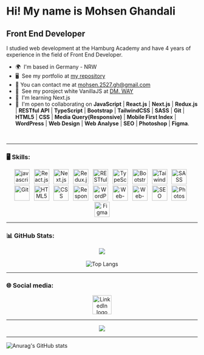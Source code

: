 Hi! My name is Mohsen Ghandali
=======================================================================================================================================

Front End Developer
-------------------

I studied web development at the Hamburg Academy and have 4 years of experience in the field of Front End Developer.

*   🌍  I'm based in Germany - NRW
*   🖥️  See my portfolio at [my repository](http://github.com/Mohsen-Ghandali?tab=repositories)
*   📧  You can contact me at [mohsen.2527.gh@gmail.com](mailto:mohsen.2527.gh@gmail.com)
*   🚀  See my poroject white VanillaJS at [DM. WAY](http://dmway.de)
*   🧠  I'm learning Next.js
*   🤝  I'm open to collaborating on <b>JavaScript</b> | <b>React.js</b> | <b>Next.js</b> | <b>Redux.js</b> | <b>RESTful API</b> | <b>TypeScript</b> | <b>Bootstrap</b> | <b>TailwindCSS</b> | <b>SASS</b> | <b>Git</b> | <b>HTML5</b> | <b>CSS</b> | <b>Media Query(Responsive)</b> | <b>Mobile First Index</b> | <b>WordPress</b> | <b>Web Design</b> | <b>Web Analyse</b> | <b>SEO</b> | <b>Photoshop</b> | <b>Figma</b>.
<br />

---

### 🖥 Skills:
<div align="center" dir="auto">
  <a target="_blank" rel="noopener noreferrer nofollow"><img title="JavaScript" src="https://raw.githubusercontent.com/danielcranney/readme-generator/main/public/icons/skills/javascript-colored.svg" height="40" alt="javascript logo" data-canonical-src="https://raw.githubusercontent.com/danielcranney/readme-generator/main/public/icons/skills/javascript-colored.svg" style="max-width: 100%;"></a>
      <img>
       <img>
   <a target="_blank" rel="noopener noreferrer nofollow" ><img title="React.js" src="https://uxwing.com/wp-content/themes/uxwing/download/brands-and-social-media/react-js-icon.svg" height="40" width="40" alt="React.js logo" data-canonical-src="https://uxwing.com/wp-content/themes/uxwing/download/brands-and-social-media/react-js-icon.svg" style="max-width: 100%;"></a>
       <img>
       <img>
     <a target="_blank" rel="noopener noreferrer nofollow" ><img title="Next.js" src="https://www.svgrepo.com/download/342062/next-js.svg" height="40" width="40" alt="Next.js logo" data-canonical-src="https://www.svgrepo.com/download/342062/next-js.svg" style="max-width: 100%;"></a>
       <img>
       <img>
     <a target="_blank" rel="noopener noreferrer nofollow" ><img title="Redux.js" src="https://www.svgrepo.com/download/452093/redux.svg" height="40" width="40" alt="Redux.js logo" data-canonical-src="https://www.svgrepo.com/download/452093/redux.svg" style="max-width: 100%;"></a>
       <img>
       <img>
     <a target="_blank" rel="noopener noreferrer nofollow" ><img title="RESTful-API" src="https://uxwing.com/wp-content/themes/uxwing/download/web-app-development/rest-api-icon.svg" height="40" width="40" alt="RESTful-API logo" data-canonical-src="https://uxwing.com/wp-content/themes/uxwing/download/web-app-development/rest-api-icon.svg" style="max-width: 100%;"></a>
       <img>
       <img>
     <a target="_blank" rel="noopener noreferrer nofollow" ><img title="TypeScript" src="https://www.svgrepo.com/download/303600/typescript-logo.svg" height="40" width="40" alt="TypeScript logo" data-canonical-src="https://www.svgrepo.com/download/303600/typescript-logo.svg" style="max-width: 100%;"></a>
       <img>
       <img>
     <a target="_blank" rel="noopener noreferrer nofollow" ><img title="Bootstrap" src="https://uxwing.com/wp-content/themes/uxwing/download/brands-and-social-media/bootstrap-5-logo-icon.svg" height="40" width="40" alt="Bootstrap logo" data-canonical-src="https://uxwing.com/wp-content/themes/uxwing/download/brands-and-social-media/bootstrap-5-logo-icon.svg" style="max-width: 100%;"></a>
       <img>
       <img>
     <a target="_blank" rel="noopener noreferrer nofollow" ><img title="TaiwindCSS" src="https://uxwing.com/wp-content/themes/uxwing/download/brands-and-social-media/tailwind-css-icon.svg" height="40" width="40" alt="TaiwindCSS logo" data-canonical-src="https://uxwing.com/wp-content/themes/uxwing/download/brands-and-social-media/tailwind-css-icon.svg" style="max-width: 100%;"></a>
       <img>
       <img>
     <a target="_blank" rel="noopener noreferrer nofollow" ><img title="SASS" src="https://uxwing.com/wp-content/themes/uxwing/download/brands-and-social-media/sass-icon.svg" height="40" width="40" alt="SASS logo" data-canonical-src="https://uxwing.com/wp-content/themes/uxwing/download/brands-and-social-media/sass-icon.svg" style="max-width: 100%;"></a>
       <img>
       <img>
     <a target="_blank" rel="noopener noreferrer nofollow" ><img title="Git" src="https://uxwing.com/wp-content/themes/uxwing/download/brands-and-social-media/git-icon.svg" height="40" awidth="40" lt="Git logo" data-canonical-src="https://uxwing.com/wp-content/themes/uxwing/download/brands-and-social-media/git-icon.svgg" style="max-width: 100%;"></a>
       <img>
       <img>
     <a target="_blank" rel="noopener noreferrer nofollow" ><img title="HTML5" src="https://uxwing.com/wp-content/themes/uxwing/download/brands-and-social-media/html-icon.svg" height="40" width="40" alt="HTML5 logo" data-canonical-src="https://uxwing.com/wp-content/themes/uxwing/download/brands-and-social-media/html-icon.svg" style="max-width: 100%;"></a>
       <img>
       <img>
     <a target="_blank" rel="noopener noreferrer nofollow" ><img title="CSS" src="https://uxwing.com/wp-content/themes/uxwing/download/brands-and-social-media/css-icon.svg" height="40" width="40" alt="CSS logo" data-canonical-src="https://uxwing.com/wp-content/themes/uxwing/download/brands-and-social-media/css-icon.svg" style="max-width: 100%;"></a>
       <img>
       <img>
     <a target="_blank" rel="noopener noreferrer nofollow" ><img title="Responsive" src="https://www.svgrepo.com/download/294364/computer-tv.svg" height="40" width="40" alt="Responsive logo" data-canonical-src="https://www.svgrepo.com/download/294364/computer-tv.svg" style="max-width: 100%;"></a>
       <img>
       <img>
     <a target="_blank" rel="noopener noreferrer nofollow" ><img title="WordPress" src="https://uxwing.com/wp-content/themes/uxwing/download/brands-and-social-media/wordpress-icon.svg" height="40" width="40" alt="WordPress logo" data-canonical-src="https://uxwing.com/wp-content/themes/uxwing/download/brands-and-social-media/wordpress-icon.svg" style="max-width: 100%;"></a>
       <img>
       <img>
     <a target="_blank" rel="noopener noreferrer nofollow" ><img title="Web-Design" src="https://www.svgrepo.com/download/426039/web-design.svg" height="40" width="40" alt="Web-Design logo" data-canonical-src="https://www.svgrepo.com/download/426039/web-design.svg" style="max-width: 100%;"></a>
       <img>
       <img>
     <a target="_blank" rel="noopener noreferrer nofollow" ><img title="Web-Analysis" src="https://www.svgrepo.com/download/336376/analysis.svg" height="40" width="40" alt="Web-Analysis logo" data-canonical-src="https://www.svgrepo.com/download/336376/analysis.svg" style="max-width: 100%;"></a>
       <img>
       <img>
     <a target="_blank" rel="noopener noreferrer nofollow" ><img title="SEO" src="https://www.svgrepo.com/download/220473/seo.svg" height="40" width="40" alt="SEO logo" data-canonical-src="https://www.svgrepo.com/download/220473/seo.svg" style="max-width: 100%;"></a>
       <img>
       <img>
     <a target="_blank" rel="noopener noreferrer nofollow" ><img title="Photoshop" src="https://www.svgrepo.com/download/475668/photoshop-color.svg" height="40" width="40" width="40" alt="Photoshop logo" data-canonical-src="https://www.svgrepo.com/download/475668/photoshop-color.svg" style="max-width: 100%;"></a>
       <img>
       <img>
     <a target="_blank" rel="noopener noreferrer nofollow" ><img title="Figma" src="https://uxwing.com/wp-content/themes/uxwing/download/brands-and-social-media/figma-icon.svg" height="40" width="40" alt="Figma logo" data-canonical-src="https://uxwing.com/wp-content/themes/uxwing/download/brands-and-social-media/figma-icon.svg" style="max-width: 100%;"></a>
</div>

---

### 📊 GitHub Stats:

<div align="center" >
    
![](https://github-readme-streak-stats.herokuapp.com/?user=Mohsen-Ghandali&theme=city_light&hide_border=false)<br/><br />
![Top Langs](https://github-readme-stats.vercel.app/api/top-langs/?username=Mohsen-Ghandali&size_weight=0.5&count_weight=0.5)

</div>

---
    
### 🌐 Social media:

<div align="center" >

 <a target="_blank" rel="noopener noreferrer nofollow" href="https://linkedin.com/in/mohsen-ghandali-47a1aa224" ><img title="LinkedIn" src="https://www.svgrepo.com/download/448234/linkedin.svg" height="50" width="50" alt="LinkedIn logo" data-canonical-src="https://www.svgrepo.com/download/448234/linkedin.svg" style="max-width: 100%;"></a>

</div>

---

<div align="center" >
    
<a href="https://visitcount.itsvg.in">
<img src="https://visitcount.itsvg.in/api?id=Mohsen-Ghandali&label=Profile%20Views&color=12&icon=0&pretty=false" />
</a>

</div>

---
![Anurag's GitHub stats](https://github-readme-stats.vercel.app/api?username=Mohsen-Ghandali&show=reviews,discussions_started,discussions_answered,prs_merged,prs_merged_percentage)
